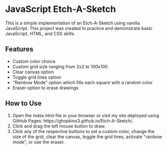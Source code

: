 <h1>JavaScript Etch-A-Sketch</h1>
<p>This is a simple implementation of an Etch-A-Sketch using vanilla JavaScript. This project was created to practice and demonstrate basic JavaScript, HTML, and CSS skills.</p>

<h2>Features</h2>

- Custom color choice
- Custom grid size ranging from 2x2 to 100x100
- Clear canvas option
- Toggle grid lines option
- "Rainbow Mode" option which fills each square with a random color
- Eraser option to erase drawings

<h2>How to Use</h2>
<ol>
  <li>Open the index.html file in your browser or visit my site deployed using GitHub Pages: https://ghopkins3.github.io/Etch-A-Sketch/.</li>
  <li>Click and drag the left mouse button to draw.</li>
  <li>Click any of the respective buttons to set a custom color, change the size of the grid, clear the canvas, toggle the grid lines, activate "rainbow mode", or use the eraser.</li>
</ol>
